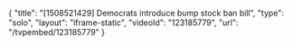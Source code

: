 {
    "title": "[1508521429] Democrats introduce bump stock ban bill",
    "type": "solo",
    "layout": "iframe-static",
    "videoId": "123185779",
    "url": "\/tvpembed\/123185779"
}